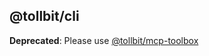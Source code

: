 ## @tollbit/cli

**Deprecated**: Please use [@tollbit/mcp-toolbox](https://www.npmjs.com/package/@tollbit/mcp-toolbox)
